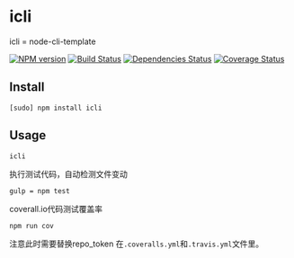 # icli

icli = node-cli-template

[![NPM version][npm-image]][npm-url]
[![Build Status][ci-image]][ci-url]
[![Dependencies Status][dept-image]][dept-url]
[![Coverage Status][cov-image]][cov-url]

## Install 

```
[sudo] npm install icli
```

## Usage 

```
icli
```

执行测试代码，自动检测文件变动

```
gulp = npm test
```

coverall.io代码测试覆盖率

```
npm run cov
```

注意此时需要替换repo_token 在`.coveralls.yml`和`.travis.yml`文件里。

 
[npm-image]: https://img.shields.io/npm/v/mongoosedao.svg?style=flat-square
[npm-url]: https://npmjs.org/package/mongoosedao

[ci-image]: https://travis-ci.org/moajs/mongoosedao.png?branch=master
[ci-url]: https://travis-ci.org/moajs/mongoosedao

[dept-image]: https://david-dm.org/moajs/mongoosedao.png
[dept-url]: hhttps://david-dm.org/moajs/mongoosedao

[cov-image]: https://coveralls.io/repos/moajs/mongoosedao/badge.png
[cov-url]: https://coveralls.io/r/moajs/mongoosedao